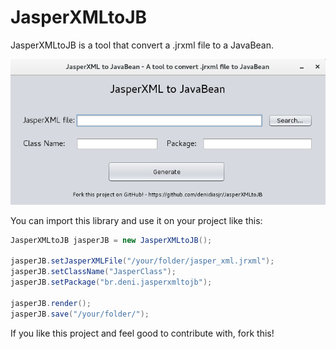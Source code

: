 # JasperXMLtoJB
JasperXMLtoJB is a tool that convert a .jrxml file to a JavaBean.

![alt text](jasperxmltojb.png)

You can import this library and use it on your project like this:

```java
JasperXMLtoJB jasperJB = new JasperXMLtoJB();
        
jasperJB.setJasperXMLFile("/your/folder/jasper_xml.jrxml");        
jasperJB.setClassName("JasperClass");        
jasperJB.setPackage("br.deni.jasperxmltojb");

jasperJB.render();        
jasperJB.save("/your/folder/");

```

If you like this project and feel good to contribute with, fork this!
